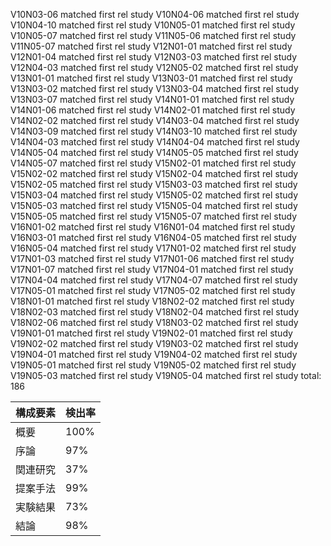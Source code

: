 V10N03-06 matched first rel study
V10N04-06 matched first rel study
V10N04-10 matched first rel study
V10N05-01 matched first rel study
V10N05-07 matched first rel study
V11N05-06 matched first rel study
V11N05-07 matched first rel study
V12N01-01 matched first rel study
V12N01-04 matched first rel study
V12N03-03 matched first rel study
V12N04-03 matched first rel study
V12N05-02 matched first rel study
V13N01-01 matched first rel study
V13N03-01 matched first rel study
V13N03-02 matched first rel study
V13N03-04 matched first rel study
V13N03-07 matched first rel study
V14N01-01 matched first rel study
V14N01-06 matched first rel study
V14N02-01 matched first rel study
V14N02-02 matched first rel study
V14N03-04 matched first rel study
V14N03-09 matched first rel study
V14N03-10 matched first rel study
V14N04-03 matched first rel study
V14N04-04 matched first rel study
V14N05-04 matched first rel study
V14N05-05 matched first rel study
V14N05-07 matched first rel study
V15N02-01 matched first rel study
V15N02-02 matched first rel study
V15N02-04 matched first rel study
V15N02-05 matched first rel study
V15N03-03 matched first rel study
V15N03-04 matched first rel study
V15N05-02 matched first rel study
V15N05-03 matched first rel study
V15N05-04 matched first rel study
V15N05-05 matched first rel study
V15N05-07 matched first rel study
V16N01-02 matched first rel study
V16N01-04 matched first rel study
V16N03-01 matched first rel study
V16N04-05 matched first rel study
V16N05-04 matched first rel study
V17N01-02 matched first rel study
V17N01-03 matched first rel study
V17N01-06 matched first rel study
V17N01-07 matched first rel study
V17N04-01 matched first rel study
V17N04-04 matched first rel study
V17N04-07 matched first rel study
V17N05-01 matched first rel study
V17N05-02 matched first rel study
V18N01-01 matched first rel study
V18N02-02 matched first rel study
V18N02-03 matched first rel study
V18N02-04 matched first rel study
V18N02-06 matched first rel study
V18N03-02 matched first rel study
V19N01-01 matched first rel study
V19N02-01 matched first rel study
V19N02-02 matched first rel study
V19N03-02 matched first rel study
V19N04-01 matched first rel study
V19N04-02 matched first rel study
V19N05-01 matched first rel study
V19N05-02 matched first rel study
V19N05-03 matched first rel study
V19N05-04 matched first rel study
total: 186

構成要素 | 検出率
 --- | ---
概要 | 100%
序論 | 97%
関連研究 |  37%
提案手法 | 99%
実験結果 | 73%
結論 | 98%
